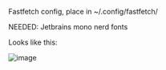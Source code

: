 Fastfetch config, place in ~/.config/fastfetch/

NEEDED: Jetbrains mono nerd fonts

Looks like this:

![image](https://github.com/user-attachments/assets/d43030c5-df1f-4c2e-8430-054be560b4cc)

